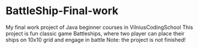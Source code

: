 # BattleShip-Final-work
My final work project of Java beginner courses in VilniusCodingSchool
This project is fun classic game Battleships, where two player can place their ships on 10x10 grid and engage in battle
Note: the project is not finished! 

